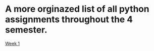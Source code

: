 # A more orginazed list of all python assignments throughout the 4 semester. 

[Week 1](https://github.com/dechavez4/Python_handin_assignments/blob/master/python%20first%20assignment.ipynb)
